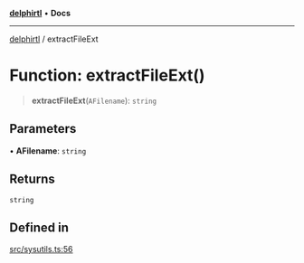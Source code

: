 [**delphirtl**](../README.md) • **Docs**

***

[delphirtl](../globals.md) / extractFileExt

# Function: extractFileExt()

> **extractFileExt**(`AFilename`): `string`

## Parameters

• **AFilename**: `string`

## Returns

`string`

## Defined in

[src/sysutils.ts:56](https://github.com/chuacw/delphirtl/blob/6aa69946480948177da786cf3f6d1a4c3cea17f9/src/sysutils.ts#L56)
